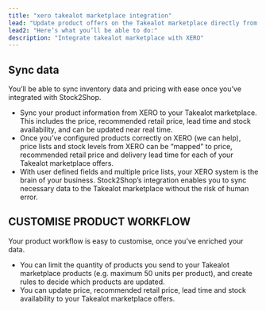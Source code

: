 ```yaml
---
title: "xero takealot marketplace integration"
lead: "Update product offers on the Takealot marketplace directly from your XERO accounting system. Stock2Shop’s simple integration will streamline your operation by reducing duplicate data capture, and ensuring your product information on Takealot is up to date."
lead2: "Here’s what you’ll be able to do:"
description: "Integrate takealot marketplace with XERO"
---
```


Sync data
---------

You’ll be able to sync inventory data and pricing with ease once you’ve integrated with Stock2Shop.

*   Sync your product information from XERO to your Takealot marketplace. This includes the price, recommended retail price, lead time and stock availability, and can be updated near real time.
*   Once you’ve configured products correctly on XERO (we can help), price lists and stock levels from XERO can be “mapped” to price, recommended retail price and delivery lead time for each of your Takealot marketplace offers.
*   With user defined fields and multiple price lists, your XERO system is the brain of your business. Stock2Shop’s integration enables you to sync necessary data to the Takealot marketplace without the risk of human error.

CUSTOMISE PRODUCT WORKFLOW
--------------------------

Your product workflow is easy to customise, once you’ve enriched your data.

*   You can limit the quantity of products you send to your Takealot marketplace products (e.g. maximum 50 units per product), and create rules to decide which products are updated.
*   You can update price, recommended retail price, lead time and stock availability to your Takealot marketplace offers.
